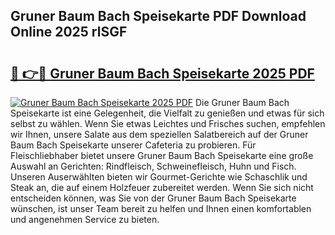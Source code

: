 ## Gruner Baum Bach Speisekarte PDF Download Online 2025 rlSGF

# <h2><a href="http://gccl59.nevu.top/?p=Gruner+Baum+Bach+Speisekarte">🔗 👉🔴 Gruner Baum Bach Speisekarte 2025 PDF</a></h2>

[![Gruner Baum Bach Speisekarte 2025 PDF](https://i.imgur.com/dBaPXMq.png)](http://gccl59.nevu.top/?p=Gruner+Baum+Bach+Speisekarte)
Die Gruner Baum Bach Speisekarte ist eine Gelegenheit, die Vielfalt zu genießen und etwas für sich selbst zu wählen. Wenn Sie etwas Leichtes und Frisches suchen, empfehlen wir Ihnen, unsere Salate aus dem speziellen Salatbereich auf der Gruner Baum Bach Speisekarte unserer Cafeteria zu probieren. Für Fleischliebhaber bietet unsere Gruner Baum Bach Speisekarte eine große Auswahl an Gerichten: Rindfleisch, Schweinefleisch, Huhn und Fisch. Unseren Auserwählten bieten wir Gourmet-Gerichte wie Schaschlik und Steak an, die auf einem Holzfeuer zubereitet werden. Wenn Sie sich nicht entscheiden können, was Sie von der Gruner Baum Bach Speisekarte wünschen, ist unser Team bereit zu helfen und Ihnen einen komfortablen und angenehmen Service zu bieten.

